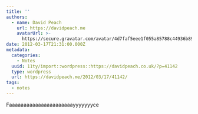 ```yaml
---
title: ''
authors:
  - name: David Peach
    url: https://davidpeach.me
    avatarUrl: >-
      https://secure.gravatar.com/avatar/4d7faf5eee1f055a85788c44936b8995eaab6dfb004e7854ec747ccb272e91ee?s=96&d=mm&r=g
date: 2012-03-17T21:31:00.000Z
metadata:
  categories:
    - Notes
  uuid: 11ty/import::wordpress::https://davidpeach.co.uk/?p=41142
  type: wordpress
  url: https://davidpeach.me/2012/03/17/41142/
tags:
  - notes
---
```

Faaaaaaaaaaaaaaaaaaaaaayyyyyyyce